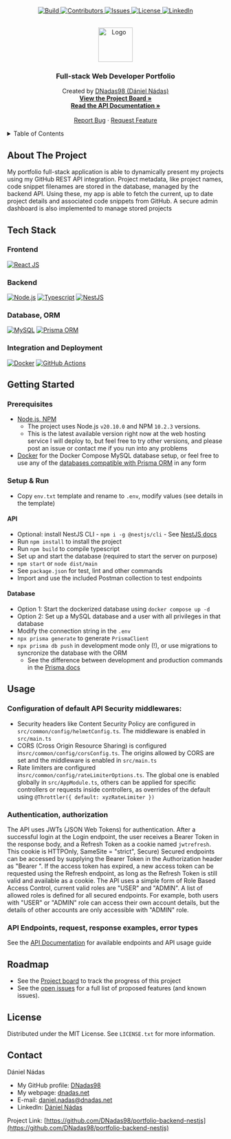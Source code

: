 <p align="center">
  <a href="https://github.com/DNadas98/portfolio-backend-nestjs/actions/workflows/nodejs.yml">
    <img src="https://img.shields.io/github/actions/workflow/status/DNadas98/portfolio-backend-nestjs/nodejs.yml?style=for-the-badge" alt="Build">
  </a>
  <a href="https://github.com/DNadas98/portfolio-backend-nestjs/graphs/contributors">
    <img src="https://img.shields.io/github/contributors/DNadas98/portfolio-backend-nestjs.svg?style=for-the-badge" alt="Contributors">
  </a>
  <a href="https://github.com/DNadas98/portfolio-backend-nestjs/issues">
    <img src="https://img.shields.io/github/issues/DNadas98/portfolio-backend-nestjs.svg?style=for-the-badge" alt="Issues">
  </a>
  <a href="https://github.com/DNadas98/portfolio-backend-nestjs/blob/master/LICENSE.txt">
    <img src="https://img.shields.io/github/license/DNadas98/portfolio-backend-nestjs.svg?style=for-the-badge" alt="License">
  </a>
  <a href="https://linkedin.com/in/daniel-nadas">
    <img src="https://img.shields.io/badge/-LinkedIn-black.svg?style=for-the-badge&logo=linkedin&colorB=555" alt="LinkedIn">
  </a>
</p>

<br xmlns="http://www.w3.org/1999/html"/>
<div align="center">
  <a href="https://github.com/DNadas98/portfolio-backend-nestjs">
    <img src="https://avatars.githubusercontent.com/u/125133206?v=4" alt="Logo" width="80" height="80">
  </a>

<h3 align="center">Full-stack Web Developer Portfolio</h3>
  <p align="center">
    Created by <a href="https://github.com/DNadas98">DNadas98 (Dániel Nádas)</a>
    <br />
    <a href="https://github.com/users/DNadas98/projects/3"><strong>View the Project Board »</strong></a>
    <br />
    <a href="https://www.postman.com/cc-tasx/workspace/dnadas98-public/documentation/30693601-153ba7e4-663e-46da-b37c-7c6e95493b00"><strong>Read the API Documentation »</strong></a>
    <br />
    <br />
    <a href="https://github.com/DNadas98/portfolio-backend-nestjs/issues">Report Bug</a>
    ·
    <a href="https://github.com/DNadas98/portfolio-backend-nestjs/issues">Request Feature</a>
  </p>
</div>

<details>
  <summary>Table of Contents</summary>
  <ol>
    <li>
      <a href="#about-the-project">About The Project</a>
      <ul>
        <li><a href="#tech-stack">Tech Stack</a></li>
      </ul>
    </li>
    <li>
      <a href="#getting-started">Getting Started</a>
      <ul>
        <li><a href="#prerequisites">Prerequisites</a></li>
        <li><a href="#setup--run">Setup and run</a></li>
      </ul>
    </li>
    <li><a href="#usage">Usage</a></li>
    <li><a href="#roadmap">Roadmap</a></li>
    <li><a href="#license">License</a></li>
    <li><a href="#contact">Contact</a></li>
  </ol>
</details>

## About The Project

My portfolio full-stack application is able to dynamically present my projects using my
GitHub REST API integration. Project metadata, like project names, code snippet
filenames are stored in the database, managed by the backend API. Using these, my app
is able to fetch the current, up to date project details and associated code snippets from
GitHub. A secure admin dashboard is also implemented to manage stored projects

## Tech Stack

### Frontend

[![React JS](https://img.shields.io/badge/-React_JS-60D9FA?style=for-the-badge&logo=react&logoColor=black)](https://react.dev/)

### Backend

[![Node.js](https://img.shields.io/badge/-Node.js-339933?style=for-the-badge&logo=node.js&logoColor=black)](https://nodejs.org/en)
[![Typescript](https://img.shields.io/badge/-Typescript-3178C6?style=for-the-badge&logo=typescript&logoColor=black)](https://www.typescriptlang.org/)
[![NestJS](https://img.shields.io/badge/-NestJS-E02329?style=for-the-badge&logo=nestjs&logoColor=black)](https://nestjs.com/)

### Database, ORM

[![MySQL](https://img.shields.io/badge/-MySQL-4479A1?style=for-the-badge&logo=mysql&logoColor=black)](https://www.mysql.com/)
[![Prisma ORM](https://img.shields.io/badge/-Prisma_ORM-2D3748?style=for-the-badge&logo=prisma&logoColor=black)](https://www.prisma.io/)

### Integration and Deployment

[![Docker](https://img.shields.io/badge/-Docker-1d63ed?style=for-the-badge&logo=docker&logoColor=black)](https://www.docker.com/)
[![GitHub Actions](https://img.shields.io/badge/-GitHub_Actions-2088FF?style=for-the-badge&logo=github-actions&logoColor=black)](https://github.com/features/actions)

## Getting Started

### Prerequisites

- [Node.js, NPM](https://nodejs.org/en/download)
  - The project uses Node.js `v20.10.0` and NPM `10.2.3` versions.
  - This is the latest available version right now at the web hosting service I will
    deploy to, but feel free to try other versions, and please post an issue or
    contact me if you run into any problems
- [Docker](https://www.docker.com/) for the Docker Compose MySQL database setup, or
  feel free to use any of
  the [databases compatible with Prisma ORM](https://www.prisma.io/docs/orm/reference/supported-databases)
  in any form

### Setup & Run

- Copy `env.txt` template and rename to `.env`, modify values (see details in the
  template)

#### API

- Optional: install NestJS
  CLI - `npm i -g @nestjs/cli` - See [NestJS docs](https://docs.nestjs.com/#installation)
- Run `npm install` to install the project
- Run `npm build` to compile typescript
- Set up and start the database (required to start the server on purpose)
- `npm start` or `node dist/main`
- See `package.json` for test, lint and other commands
- Import and use the included Postman collection to test endpoints

#### Database

- Option 1: Start the dockerized database using `docker compose up -d`
- Option 2: Set up a MySQL database and a user with all privileges in that database
- Modify the connection string in the `.env`
- `npx prisma generate` to generate `PrismaClient`
- `npx prisma db push` in development mode only (!), or use migrations to syncronize the
  database with the ORM
  - See the difference between development and production commands in
    the [Prisma docs](https://www.prisma.io/docs/orm/prisma-migrate/workflows/development-and-production)

## Usage

### Configuration of default API Security middlewares:

- Security headers like Content Security Policy are configured in
  `src/common/config/helmetConfig.ts`. The middleware is enabled in `src/main.ts`
- CORS (Cross Origin Resource Sharing) is configured in`src/common/config/corsConfig.ts`.
  The origins allowed by CORS are set and the middleware is enabled in `src/main.ts`
- Rate limiters are configured in`src/common/config/rateLimiterOptions.ts`.
  The global one is enabled globally in `src/AppModule.ts`, others can be applied for
  specific controllers or requests inside controllers, as overrides of the default
  using `@Throttler({ default: xyzRateLimiter })`

### Authentication, authorization

The API uses JWTs (JSON Web Tokens) for authentication. After a successful login at the
Login endpoint, the user receives a Bearer Token in the response body, and a Refresh Token
as a cookie named `jwtrefresh`. This cookie is HTTPOnly, SameSite = "strict", Secure)
Secured endpoints can be accessed by supplying the Bearer Token in the Authorization
header as "Bearer ".
If the access token has expired, a new access token can be requested using the Refresh
endpoint, as long as the Refresh Token is still valid and available as a cookie.
The API uses a simple form of Role Based Access Control, current valid roles are "USER"
and "ADMIN". A list of allowed roles is defined for all secured endpoints. For example,
both users with "USER" or "ADMIN" role can access their own account details, but the
details of other accounts are only accessible with "ADMIN" role.

### API Endpoints, request, response examples, error types

See
the [API Documentation](https://www.postman.com/cc-tasx/workspace/dnadas98-public/documentation/30693601-153ba7e4-663e-46da-b37c-7c6e95493b00)
for available endpoints and API usage guide

## Roadmap

- See the [Project board](https://github.com/users/DNadas98/projects/3) to track the
  progress of this project
- See the [open issues](https://github.com/DNadas98/portfolio-backend-nestjs/issues) for a
  full list of proposed features (and known issues).

## License

Distributed under the MIT License. See `LICENSE.txt` for more information.

## Contact

Dániel Nádas

- My GitHub profile: [DNadas98](https://github.com/DNadas98)
- My webpage: [dnadas.net](https://dnadas.net)
- E-mail: [daniel.nadas@dnadas.net](mailto:daniel.nadas@dnadas.net)
- LinkedIn: [Dániel Nádas](https://www.linkedin.com/in/daniel-nadas)

Project
Link: [https://github.com/DNadas98/portfolio-backend-nestjs](https://github.com/DNadas98/portfolio-backend-nestjs)


